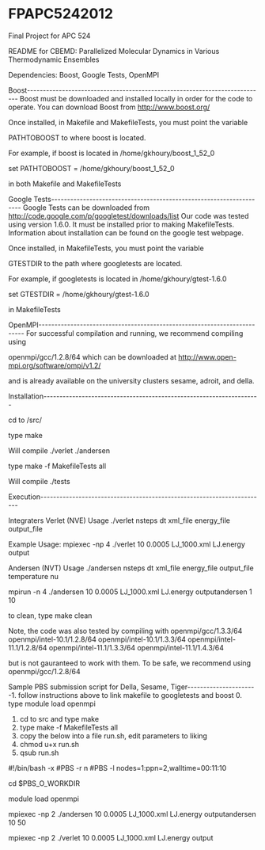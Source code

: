 FPAPC5242012
============

Final Project for APC 524

README for CBEMD: Parallelized Molecular Dynamics in Various Thermodynamic Ensembles

Dependencies: Boost, Google Tests, OpenMPI

Boost---------------------------------------------------------------------------
Boost must be downloaded and installed locally in order for the code to operate. 
You can download Boost from http://www.boost.org/

Once installed, in Makefile and MakefileTests, you must point the variable 

PATHTOBOOST to where boost is located.

For example, if boost is located in /home/gkhoury/boost_1_52_0

set PATHTOBOOST = /home/gkhoury/boost_1_52_0

in both Makefile and MakefileTests


Google Tests--------------------------------------------------------------------
Google Tests can be downloaded from 
http://code.google.com/p/googletest/downloads/list
Our code was tested using version 1.6.0. It must be installed prior to making 
MakefileTests. Information about installation can be found
on the google test webpage.

Once installed, in MakefileTests, you must point the variable 

GTESTDIR to the path where googletests are located. 

For example, if googletests is located in /home/gkhoury/gtest-1.6.0

set GTESTDIR = /home/gkhoury/gtest-1.6.0

in MakefileTests


OpenMPI-------------------------------------------------------------------------
For successful compilation and running, we recommend compiling using

openmpi/gcc/1.2.8/64
which can be downloaded at http://www.open-mpi.org/software/ompi/v1.2/

and is already available on the university clusters sesame, adroit, and della.

Installation--------------------------------------------------------------------

cd to /src/

type make

Will compile ./verlet ./andersen 

type make -f MakefileTests all

Will compile ./tests

Execution-----------------------------------------------------------------------

Integraters
Verlet (NVE) Usage
./verlet nsteps dt xml_file energy_file output_file

Example Usage:
mpiexec -np 4 ./verlet 10 0.0005 LJ_1000.xml LJ.energy output

Andersen (NVT) Usage
./andersen nsteps dt xml_file energy_file output_file temperature nu

mpirun -n 4 ./andersen 10 0.0005 LJ_1000.xml LJ.energy outputandersen 1 10

to clean, type make clean

Note, the code was also tested by compiling with
openmpi/gcc/1.3.3/64
openmpi/intel-10.1/1.2.8/64
openmpi/intel-10.1/1.3.3/64
openmpi/intel-11.1/1.2.8/64
openmpi/intel-11.1/1.3.3/64
openmpi/intel-11.1/1.4.3/64

but is not gauranteed to work with them. To be safe, we recommend 
using openmpi/gcc/1.2.8/64


Sample PBS submission script for Della, Sesame, Tiger---------------------
-1. follow instructions above to link makefile to googletests and boost
0. type   module load openmpi 
1. cd to src and type make
2. type make -f MakefileTests all
3. copy the below into a file run.sh, edit parameters to liking
4. chmod u+x run.sh
5. qsub run.sh

#!/bin/bash -x
#PBS -r n
#PBS -l nodes=1:ppn=2,walltime=00:11:10

cd $PBS_O_WORKDIR

module load openmpi

mpiexec -np 2 ./andersen 10 0.0005 LJ_1000.xml LJ.energy outputandersen 10 50

mpiexec -np 2 ./verlet 10 0.0005 LJ_1000.xml LJ.energy output

